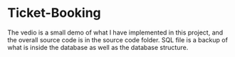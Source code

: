 # Ticket-Booking
The vedio is a small demo of what I have implemented in this project, and the overall source code is in the source code folder. 
SQL file is a backup of what is inside the database as well as the database structure.
